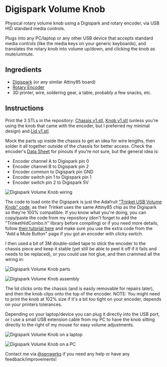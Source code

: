 # Digispark Volume Knob

Physical rotary volume knob using a Digispark and rotary encoder, via USB HID standard media controls.

Plugs into any PC/laptop or any other USB device that accepts standard media controls (like the media keys on your generic keyboards), and translates the rotary knob into volume up/down, and clicking the knob as mute/unmute.

## Ingredients

- [Digispark](http://digistump.com/products/1) (or any similar Attiny85 board)
- [Rotary Encoder](https://core-electronics.com.au/rotary-encoder-extras.html)
- 3D printer, wire, soldering gear, a table, probably a few snacks, etc.

## Instructions

Print the 3 STLs in the repository: [Chassis v1.stl](https://github.com/senwerks/digispark-volume-knob/blob/master/Chassis%20v1.stl), [Knob v1.stl](https://github.com/senwerks/digispark-volume-knob/blob/main/Knob%20v1.stl) (unless you're using the knob that came with the encoder, but I preferred my minimal design) and [Lid v1.stl](https://github.com/senwerks/digispark-volume-knob/blob/master/Lid%20v1.stl).

Mock the parts up inside the chassis to get an idea for wire lengths, then solder it all together outside of the chassis for better access. Check the encoder's [Data Sheet](https://cdn-shop.adafruit.com/datasheets/pec11.pdf) for pinouts if you're not sure, but the general idea is:

- Encoder channel A to Digispark pin 0
- Encoder channel B to Digispark pin 2
- Encoder common to Digispark pin GND
- Encoder switch pin 1 to Digispark pin 1
- Encoder switch pin 2 to Digispark 5V

![Digispark Volume Knob wiring](https://raw.githubusercontent.com/senwerks/digispark-volume-knob/main/Meta/DigisparkVolumeKnob-Wiring.jpg)

The code to load onto the Digispark is just the Adafruit ["Trinket USB Volume Knob" code](https://learn.adafruit.com/trinket-usb-volume-knob/add-a-mute-button), as their Trinket uses the same Attiny85 chip as the Digispark so they're 100% compatible. If you know what you're doing, you can copy/paste the code from my repository (don't forget to add the "TrinketHidCombo.h" library before compiling) or if you need more details, follow [their tutorial here](https://learn.adafruit.com/trinket-usb-volume-knob/code) and make sure you use the extra code from the "Add a Mute Button" page if you got an encoder with clicky switch.

I then used a bit of 3M double-sided tape to stick the encoder to the chassis piece and keep it stable (yet still be able to peel it off if it fails and needs to be replaced), or you could use hot glue, and then crammed all the wiring in:



![Digispark Volume Knob parts](https://raw.githubusercontent.com/senwerks/digispark-volume-knob/main/Meta/DigisparkVolumeKnob-Parts.jpg)

![Digispark Volume Knob assembly](https://raw.githubusercontent.com/senwerks/digispark-volume-knob/main/Meta/DigisparkVolumeKnob-Assembly.jpg)

The lid clicks onto the chassis (and is easily removable for repairs later), and then the knob clips onto the top of the encoder. NOTE: You might need to print the knob at 102% size if it's a bit too tight on your encoder, depends on your printers tolerances.

Depending on your laptop/device you can plug it directly into the USB port, or I use a small USB extension cable from my PC to have the knob sitting directly to the right of my mouse for easy volume adjustments.

![Digispark Volume Knob on a laptop](https://raw.githubusercontent.com/senwerks/digispark-volume-knob/main/Meta/DigisparkVolumeKnob-Laptop.jpg)

![Digispark Volume Knob on a PC](https://raw.githubusercontent.com/senwerks/digispark-volume-knob/main/Meta/DigisparkVolumeKnob-Desktop.jpg)

Contact me via [@senwerks](https://twitter.com/senwerks) if you need any help or have any feedback/improvements!